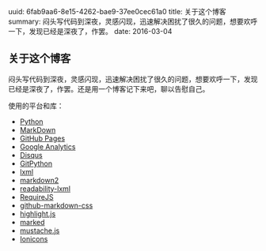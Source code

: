 uuid: 6fab9aa6-8e15-4262-bae9-37ee0cec61a0
title: 关于这个博客
summary: 闷头写代码到深夜，灵感闪现，迅速解决困扰了很久的问题，想要欢呼一下，发现已经是深夜了，作罢。
date: 2016-03-04

## 关于这个博客 ##
闷头写代码到深夜，灵感闪现，迅速解决困扰了很久的问题，想要欢呼一下，发现已经是深夜了，作罢。还是用一个博客记下来吧，聊以告慰自己。

使用的平台和库：

- [Python](https://www.python.org/)
- [MarkDown](https://daringfireball.net/projects/markdown/)
- [GitHub Pages](https://pages.github.com/)
- [Google Analytics](https://analytics.google.com/)
- [Disqus](https://disqus.com/)
- [GitPython](https://github.com/gitpython-developers/GitPython)
- [lxml](http://lxml.de/)
- [markdown2](https://github.com/trentm/python-markdown2)
- [readability-lxml](https://github.com/buriy/python-readability)
- [RequireJS](http://requirejs.org/)
- [github-markdown-css](https://github.com/sindresorhus/github-markdown-css)
- [highlight.js](https://highlightjs.org/)
- [marked](https://github.com/chjj/marked)
- [mustache.js](https://github.com/janl/mustache.js)
- [Ionicons](http://ionicons.com/)
